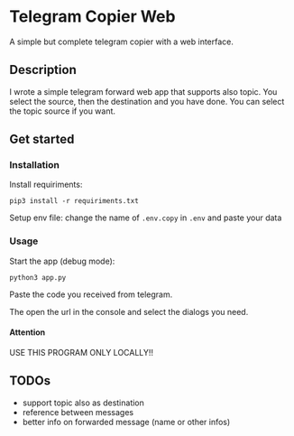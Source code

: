 # Telegram Copier Web

A simple but complete telegram copier with a web interface.

## Description

I wrote a simple telegram forward web app that supports also topic.
You select the source, then the destination and you have done. You can select the topic source if you want.

## Get started

### Installation

Install requiriments:

```shell
pip3 install -r requiriments.txt
```

Setup env file:
change the name of `.env.copy` in `.env` and paste your data

### Usage

Start the app (debug mode):
```shell
python3 app.py
```

Paste the code you received from telegram.

The open the url in the console and select the dialogs you need.

#### Attention

USE THIS PROGRAM ONLY LOCALLY!!

## TODOs

- support topic also as destination
- reference between messages
- better info on forwarded message (name or other infos)